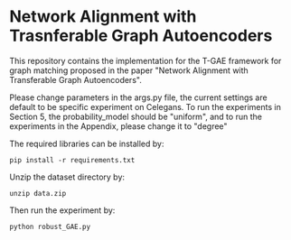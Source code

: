 # Network Alignment with Trasnferable Graph Autoencoders

This repository contains the implementation for the T-GAE framework for graph matching proposed in the paper "Network Alignment with Transferable Graph Autoencoders". 

Please change parameters in the args.py file, the current settings are default to be specific experiment on Celegans. To run the experiments in Section 5, the probability_model should be "uniform", and to run the experiments in the Appendix, please change it to "degree"

The required libraries can be installed by:
```
pip install -r requirements.txt
```
Unzip the dataset directory by:
```
unzip data.zip
```
Then run the experiment by:
```
python robust_GAE.py
```
